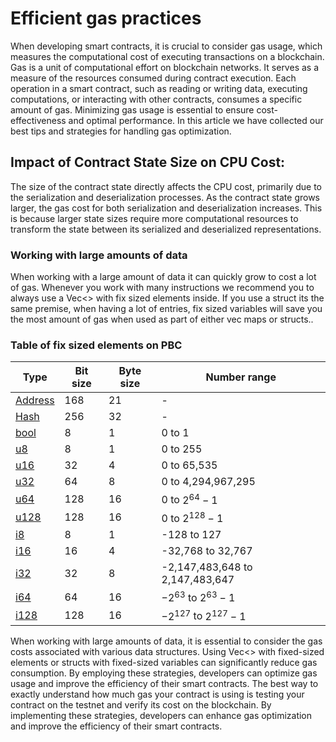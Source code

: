 # Efficient gas practices

When developing smart contracts, it is crucial to consider gas usage, which measures the computational cost of executing transactions on a blockchain. Gas is a unit of computational effort on blockchain networks. It serves as a measure of the resources consumed during contract execution. Each operation in a smart contract, such as reading or writing data, executing computations, or interacting with other contracts, consumes a specific amount of gas. Minimizing gas usage is essential to ensure cost-effectiveness and optimal performance. In this article we have collected our best tips and strategies for handling gas optimization.

## Impact of Contract State Size on CPU Cost:
The size of the contract state directly affects the CPU cost, primarily due to the serialization and deserialization processes. As the contract state grows larger, the gas cost for both serialization and deserialization increases. This is because larger state sizes require more computational resources to transform the state between its serialized and deserialized representations.

### Working with large amounts of data
When working with a large amount of data it can quickly grow to cost a lot of gas. Whenever you work with many instructions we recommend you to always use a Vec<> with fix sized elements inside. If you use a struct its the same premise, when having a lot of entries, fix sized variables will save you the most amount of gas when used as part of either vec maps or structs..  

### Table of fix sized elements on PBC

| Type                                                                                                                  | Bit size  | Byte size | Number range                    |
|-----------------------------------------------------------------------------------------------------------------------|-----------|-----------|---------------------------------|
| [Address](https://partisiablockchain.gitlab.io/language/contract-sdk/pbc_contract_common/address/struct.Address.html) | 168       | 21        | -                               |
| [Hash](https://partisiablockchain.gitlab.io/language/contract-sdk/pbc_contract_common/struct.Hash.html)               | 256          | 32        | -                               |
| [bool](https://doc.rust-lang.org/stable/std/primitive.bool.html)                                                      | 8         | 1         | 0 to 1                          |
| [u8](https://doc.rust-lang.org/stable/std/primitive.u8.html)                                                          | 8         | 1         | 0 to 255                        |
| [u16](https://doc.rust-lang.org/stable/std/primitive.u16.html)                                                        | 32        | 4         | 0 to 65,535                     |
| [u32](https://doc.rust-lang.org/stable/std/primitive.u32.html)                                                        | 64        | 8         | 0 to 4,294,967,295              |
| [u64](https://doc.rust-lang.org/stable/std/primitive.u64.html)                                                        | 128       | 16        | 0 to $2^{64}−1$                 |
| [u128](https://doc.rust-lang.org/stable/std/primitive.u128.html)                                                      | 128       | 16        | 0 to  $2^{128}-1$               |
| [i8](https://doc.rust-lang.org/stable/std/primitive.i8.html)                                                          | 8         | 1         | -128 to 127                     |
| [i16](https://doc.rust-lang.org/stable/std/primitive.i16.html)                                                        | 16        | 4         | -32,768 to 32,767               |
| [i32](https://doc.rust-lang.org/stable/std/primitive.i32.html)                                                        | 32        | 8         | -2,147,483,648 to 2,147,483,647 |
| [i64](https://doc.rust-lang.org/stable/std/primitive.i64.html)                                                        | 64        | 16        | $−2^{63}$ to  $2^{63}-1$        |
| [i128](https://doc.rust-lang.org/stable/std/primitive.i128.html)                                                      | 128       | 16        | $−2^{127}$ to  $2^{127}-1$      |


When working with large amounts of data, it is essential to consider the gas costs associated with various data structures. Using Vec<> with fixed-sized elements or structs with fixed-sized variables can significantly reduce gas consumption. By employing these strategies, developers can optimize gas usage and improve the efficiency of their smart contracts. The best way to exactly understand how much gas your contract is using is testing your contract on the testnet and verify its cost on the blockchain. By implementing these strategies, developers can enhance gas optimization and improve the efficiency of their smart contracts.